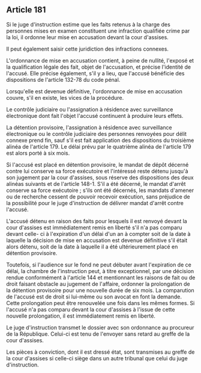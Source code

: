 Article 181
----
Si le juge d'instruction estime que les faits retenus à la charge des personnes
mises en examen constituent une infraction qualifiée crime par la loi, il
ordonne leur mise en accusation devant la cour d'assises.

Il peut également saisir cette juridiction des infractions connexes.

L'ordonnance de mise en accusation contient, à peine de nullité, l'exposé et la
qualification légale des fait, objet de l'accusation, et précise l'identité de
l'accusé. Elle précise également, s'il y a lieu, que l'accusé bénéficie des
dispositions de l'article 132-78 du code pénal.

Lorsqu'elle est devenue définitive, l'ordonnance de mise en accusation couvre,
s'il en existe, les vices de la procédure.

Le contrôle judiciaire ou l'assignation à résidence avec surveillance
électronique dont fait l'objet l'accusé continuent à produire leurs effets.

La détention provisoire, l'assignation à résidence avec surveillance
électronique ou le contrôle judiciaire des personnes renvoyées pour délit
connexe prend fin, sauf s'il est fait application des dispositions du troisième
alinéa de l'article 179. Le délai prévu par le quatrième alinéa de l'article 179
est alors porté à six mois.

Si l'accusé est placé en détention provisoire, le mandat de dépôt décerné contre
lui conserve sa force exécutoire et l'intéressé reste détenu jusqu'à son
jugement par la cour d'assises, sous réserve des dispositions des deux alinéas
suivants et de l'article 148-1. S'il a été décerné, le mandat d'arrêt conserve
sa force exécutoire ; s'ils ont été décernés, les mandats d'amener ou de
recherche cessent de pouvoir recevoir exécution, sans préjudice de la
possibilité pour le juge d'instruction de délivrer mandat d'arrêt contre
l'accusé.

L'accusé détenu en raison des faits pour lesquels il est renvoyé devant la cour
d'assises est immédiatement remis en liberté s'il n'a pas comparu devant celle-
ci à l'expiration d'un délai d'un an à compter soit de la date à laquelle la
décision de mise en accusation est devenue définitive s'il était alors détenu,
soit de la date à laquelle il a été ultérieurement placé en détention
provisoire.

Toutefois, si l'audience sur le fond ne peut débuter avant l'expiration de ce
délai, la chambre de l'instruction peut, à titre exceptionnel, par une décision
rendue conformément à l'article 144 et mentionnant les raisons de fait ou de
droit faisant obstacle au jugement de l'affaire, ordonner la prolongation de la
détention provisoire pour une nouvelle durée de six mois. La comparution de
l'accusé est de droit si lui-même ou son avocat en font la demande. Cette
prolongation peut être renouvelée une fois dans les mêmes formes. Si l'accusé
n'a pas comparu devant la cour d'assises à l'issue de cette nouvelle
prolongation, il est immédiatement remis en liberté.

Le juge d'instruction transmet le dossier avec son ordonnance au procureur de la
République. Celui-ci est tenu de l'envoyer sans retard au greffe de la cour
d'assises.

Les pièces à conviction, dont il est dressé état, sont transmises au greffe de
la cour d'assises si celle-ci siège dans un autre tribunal que celui du juge
d'instruction.

